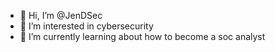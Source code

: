 - 👋 Hi, I’m @JenDSec
- 👀 I’m interested in cybersecurity
- 🌱 I’m currently learning about how to become a soc analyst
<!---
JenDSec/JenDSec is a ✨ special ✨ repository because its `README.md` (this file) appears on your GitHub profile.
You can click the Preview link to take a look at your changes.
--->
